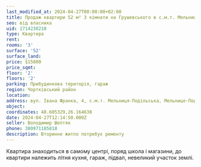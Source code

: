 ```yaml
---
last_modified_at: 2024-04-27T00:00:00+02:00
title: Продаж квартири 52 м² 3 кімнати на Грушевського в с.м.т. Мельниця-Подільська
seo: від власника
uid: 1714230210
type: Квартира
rent:
rooms: '3'
surface: '52'
surface_land:
price: $15000
price_sqmt:
floor: '2'
floors: '2'
parking: Прибудинкова територія, гараж
region: Чортківський район
location:
address: вул. Івана Франка, 4, с.м.т. Мельниця-Подільська, Мельнице-Подільська селищна територіальнв громада
object:
coordinates: 48.605329,26.164638
date: 2024-04-27T12:14:50.000Z
seller: Володимир Шептяк
phone: 380971185818
description: Вторинне житло потребує ремонту
---
```


Квартира знаходиться в самому центрi, поряд школа i магазини, до квартири належить лiтня кухня, гараж, пiдвал, невеликий участок землi.
